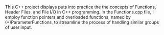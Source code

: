 This C++ project displays puts into practice the the concepts of Functions, Header Files, and File I/O in C++ programming. In the Functions.cpp file, I employ function pointers and overloaded functions, named by (*)ParameterFunctions, to streamline the process of handling similar groups of user input. 

